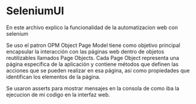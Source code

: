 # SeleniumUI

En este archivo explico la funcionalidad de la automatizacion web con selenium

Se uso el patron OPM Object Page Model tiene como objetivo principal encapsular la interacción con las páginas web 
dentro de objetos reutilizables llamados Page Objects. Cada Page Object representa una página específica de la aplicación y 
contiene métodos que definen las acciones que se pueden realizar en esa página, 
así como propiedades que identifican los elementos de la página.

Se usaron asserts para mostrar mensajes en la consola de como iba la ejecucion de mi codigo en la interfaz web.

